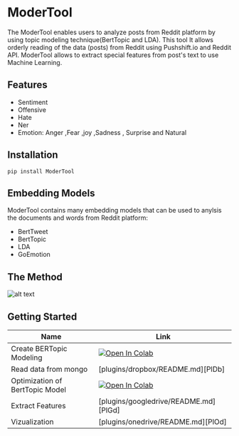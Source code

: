 # ModerTool

The ModerTool enables users to analyze posts from Reddit platform by using topic modeling technique(BertTopic and LDA).
This tool It allows orderly reading of the data (posts) from Reddit using Pushshift.io and Reddit API.
ModerTool allows to extract special features from post's text to use Machine Learning.
## Features
- Sentiment 
- Offensive 
- Hate
- Ner
- Emotion:  Anger ,Fear ,joy ,Sadness , Surprise and Natural

## Installation
    pip install ModerTool
    
## Embedding Models
ModerTool contains many embedding models that can be used to anylsis the documents and words from Reddit platform:

- BertTweet
- BertTopic
- LDA
- GoEmotion

## The Method
![alt text](https://imgur.com/lGeX8yj.png)


## Getting Started

| Name | Link |
| ------ | ------ |
| Create BERTopic Modeling | [![Open In Colab](https://colab.research.google.com/assets/colab-badge.svg)](https://colab.research.google.com/drive/1mO6Zq1Skd_CMQ5UMDFdfmjTmsVyhBv3F?usp=sharing)  |
| Read data from mongo | [plugins/dropbox/README.md][PlDb] |
| Optimization of BertTopic Model | [![Open In Colab](https://colab.research.google.com/assets/colab-badge.svg)](https://colab.research.google.com/drive/1A3_2l42Td0Hg9U8kQKbS1Z798OIvvgKu?usp=sharing)  |
| Extract Features | [plugins/googledrive/README.md][PlGd] |
| Vizualization | [plugins/onedrive/README.md][PlOd] |
